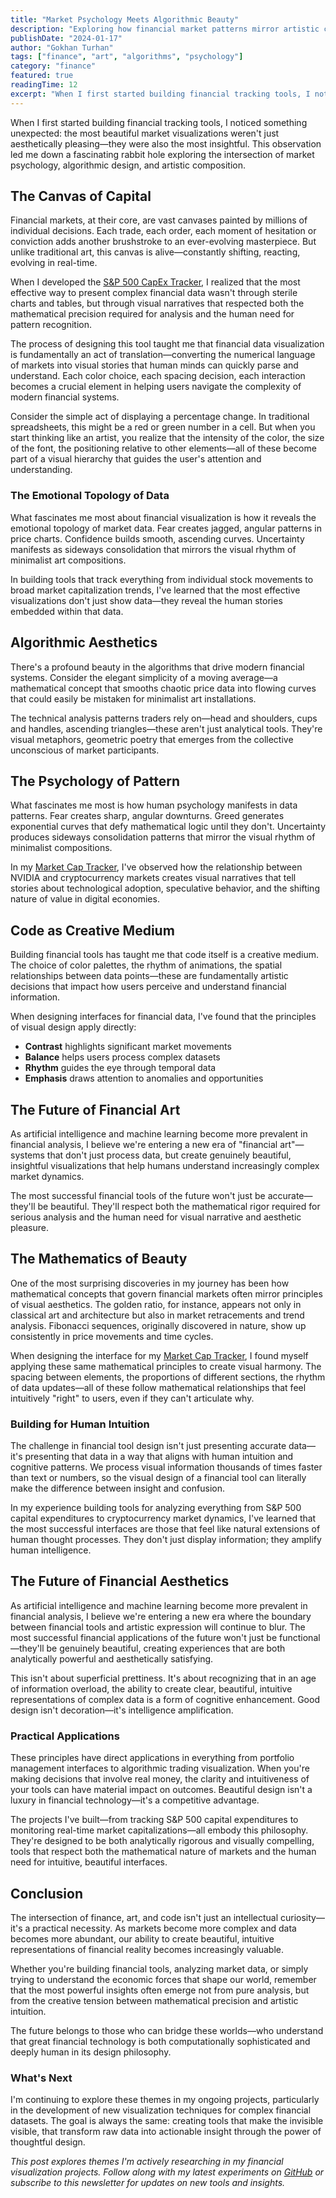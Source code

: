 ```yaml
---
title: "Market Psychology Meets Algorithmic Beauty"
description: "Exploring how financial market patterns mirror artistic compositions and what this reveals about human psychology in data-driven systems."
publishDate: "2024-01-17"
author: "Gokhan Turhan"
tags: ["finance", "art", "algorithms", "psychology"]
category: "finance"
featured: true
readingTime: 12
excerpt: "When I first started building financial tracking tools, I noticed something unexpected: the most beautiful market visualizations weren't just aesthetically pleasing—they were also the most insightful."
---
```


When I first started building financial tracking tools, I noticed something unexpected: the most beautiful market visualizations weren't just aesthetically pleasing—they were also the most insightful. This observation led me down a fascinating rabbit hole exploring the intersection of market psychology, algorithmic design, and artistic composition.

## The Canvas of Capital

Financial markets, at their core, are vast canvases painted by millions of individual decisions. Each trade, each order, each moment of hesitation or conviction adds another brushstroke to an ever-evolving masterpiece. But unlike traditional art, this canvas is alive—constantly shifting, reacting, evolving in real-time.

When I developed the [S&P 500 CapEx Tracker](https://sp500-capex.vercel.app/), I realized that the most effective way to present complex financial data wasn't through sterile charts and tables, but through visual narratives that respected both the mathematical precision required for analysis and the human need for pattern recognition.

The process of designing this tool taught me that financial data visualization is fundamentally an act of translation—converting the numerical language of markets into visual stories that human minds can quickly parse and understand. Each color choice, each spacing decision, each interaction becomes a crucial element in helping users navigate the complexity of modern financial systems.

Consider the simple act of displaying a percentage change. In traditional spreadsheets, this might be a red or green number in a cell. But when you start thinking like an artist, you realize that the intensity of the color, the size of the font, the positioning relative to other elements—all of these become part of a visual hierarchy that guides the user's attention and understanding.

### The Emotional Topology of Data

What fascinates me most about financial visualization is how it reveals the emotional topology of market data. Fear creates jagged, angular patterns in price charts. Confidence builds smooth, ascending curves. Uncertainty manifests as sideways consolidation that mirrors the visual rhythm of minimalist art compositions.

In building tools that track everything from individual stock movements to broad market capitalization trends, I've learned that the most effective visualizations don't just show data—they reveal the human stories embedded within that data.

## Algorithmic Aesthetics

There's a profound beauty in the algorithms that drive modern financial systems. Consider the elegant simplicity of a moving average—a mathematical concept that smooths chaotic price data into flowing curves that could easily be mistaken for minimalist art installations.

The technical analysis patterns traders rely on—head and shoulders, cups and handles, ascending triangles—these aren't just analytical tools. They're visual metaphors, geometric poetry that emerges from the collective unconscious of market participants.

## The Psychology of Pattern

What fascinates me most is how human psychology manifests in data patterns. Fear creates sharp, angular downturns. Greed generates exponential curves that defy mathematical logic until they don't. Uncertainty produces sideways consolidation patterns that mirror the visual rhythm of minimalist compositions.

In my [Market Cap Tracker](https://market-cap-tracker.vercel.app/), I've observed how the relationship between NVIDIA and cryptocurrency markets creates visual narratives that tell stories about technological adoption, speculative behavior, and the shifting nature of value in digital economies.

## Code as Creative Medium

Building financial tools has taught me that code itself is a creative medium. The choice of color palettes, the rhythm of animations, the spatial relationships between data points—these are fundamentally artistic decisions that impact how users perceive and understand financial information.

When designing interfaces for financial data, I've found that the principles of visual design apply directly:

- **Contrast** highlights significant market movements
- **Balance** helps users process complex datasets
- **Rhythm** guides the eye through temporal data
- **Emphasis** draws attention to anomalies and opportunities

## The Future of Financial Art

As artificial intelligence and machine learning become more prevalent in financial analysis, I believe we're entering a new era of "financial art"—systems that don't just process data, but create genuinely beautiful, insightful visualizations that help humans understand increasingly complex market dynamics.

The most successful financial tools of the future won't just be accurate—they'll be beautiful. They'll respect both the mathematical rigor required for serious analysis and the human need for visual narrative and aesthetic pleasure.

## The Mathematics of Beauty

One of the most surprising discoveries in my journey has been how mathematical concepts that govern financial markets often mirror principles of visual aesthetics. The golden ratio, for instance, appears not only in classical art and architecture but also in market retracements and trend analysis. Fibonacci sequences, originally discovered in nature, show up consistently in price movements and time cycles.

When designing the interface for my [Market Cap Tracker](https://market-cap-tracker.vercel.app/), I found myself applying these same mathematical principles to create visual harmony. The spacing between elements, the proportions of different sections, the rhythm of data updates—all of these follow mathematical relationships that feel intuitively "right" to users, even if they can't articulate why.

### Building for Human Intuition

The challenge in financial tool design isn't just presenting accurate data—it's presenting that data in a way that aligns with human intuition and cognitive patterns. We process visual information thousands of times faster than text or numbers, so the visual design of a financial tool can literally make the difference between insight and confusion.

In my experience building tools for analyzing everything from S&P 500 capital expenditures to cryptocurrency market dynamics, I've learned that the most successful interfaces are those that feel like natural extensions of human thought processes. They don't just display information; they amplify human intelligence.

## The Future of Financial Aesthetics

As artificial intelligence and machine learning become more prevalent in financial analysis, I believe we're entering a new era where the boundary between financial tools and artistic expression will continue to blur. The most successful financial applications of the future won't just be functional—they'll be genuinely beautiful, creating experiences that are both analytically powerful and aesthetically satisfying.

This isn't about superficial prettiness. It's about recognizing that in an age of information overload, the ability to create clear, beautiful, intuitive representations of complex data is a form of cognitive enhancement. Good design isn't decoration—it's intelligence amplification.

### Practical Applications

These principles have direct applications in everything from portfolio management interfaces to algorithmic trading visualization. When you're making decisions that involve real money, the clarity and intuitiveness of your tools can have material impact on outcomes. Beautiful design isn't a luxury in financial technology—it's a competitive advantage.

The projects I've built—from tracking S&P 500 capital expenditures to monitoring real-time market capitalizations—all embody this philosophy. They're designed to be both analytically rigorous and visually compelling, tools that respect both the mathematical nature of markets and the human need for intuitive, beautiful interfaces.

## Conclusion

The intersection of finance, art, and code isn't just an intellectual curiosity—it's a practical necessity. As markets become more complex and data becomes more abundant, our ability to create beautiful, intuitive representations of financial reality becomes increasingly valuable.

Whether you're building financial tools, analyzing market data, or simply trying to understand the economic forces that shape our world, remember that the most powerful insights often emerge not from pure analysis, but from the creative tension between mathematical precision and artistic intuition.

The future belongs to those who can bridge these worlds—who understand that great financial technology is both computationally sophisticated and deeply human in its design philosophy.

### What's Next

I'm continuing to explore these themes in my ongoing projects, particularly in the development of new visualization techniques for complex financial datasets. The goal is always the same: creating tools that make the invisible visible, that transform raw data into actionable insight through the power of thoughtful design.

*This post explores themes I'm actively researching in my financial visualization projects. Follow along with my latest experiments on [GitHub](https://github.com/yourusername) or subscribe to this newsletter for updates on new tools and insights.*